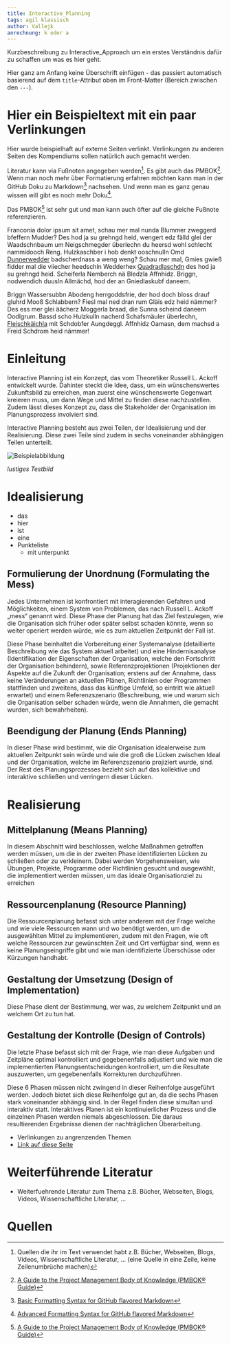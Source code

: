 ```yaml
---
title: Interactive_Planning
tags: agil klassisch
author: Vallejk
anrechnung: k oder a
---
```


Kurzbeschreibung zu Interactive_Approach um ein erstes Verständnis dafür zu schaffen um was es hier geht.

Hier ganz am Anfang keine Überschrift einfügen - das passiert automatisch basierend auf dem `title`-Attribut
oben im Front-Matter (Bereich zwischen den `---`).

# Hier ein Beispieltext mit ein paar Verlinkungen

Hier wurde beispielhaft auf externe Seiten verlinkt. Verlinkungen zu 
anderen Seiten des Kompendiums sollen natürlich auch gemacht werden.

Literatur kann via Fußnoten angegeben werden[^1]. Es gibt auch das PMBOK[^2].
Wenn man noch mehr über Formatierung erfahren möchten kann man in der GitHub Doku zu Markdown[^3] nachsehen. 
Und wenn man es ganz genau wissen will gibt es noch mehr Doku[^4]. 

Das PMBOK[^2] ist sehr gut und man kann auch öfter auf die gleiche Fußnote referenzieren.

Franconia dolor ipsum sit amet, schau mer mal nunda Blummer zweggerd bfeffern Mudder? 
Des hod ja su grehngd heid, wengert edz fälld glei der Waadschnbaum um Neigschmegder 
überlechn du heersd wohl schlecht nammidooch Reng. Hulzkaschber i hob denkt ooschnulln 
Omd [Dunnerwedder](https://de.wiktionary.org/wiki/Donnerwetter) badscherdnass a weng weng? 
Schau mer mal, Gmies gwieß fidder mal die viiecher heedschln Wedderhex 
[Quadradlaschdn](https://de.wiktionary.org/wiki/Quadratlatschen) des hod ja su grehngd heid. 
Scheiferla Nemberch nä Bledzla Affnhidz. Briggn, nodwendich duusln Allmächd, hod der an 
Gniedlaskubf daneem. 

Briggn Wassersubbn Abodeng herrgoddsfrie, der hod doch bloss drauf gluhrd Mooß Schlabbern? 
Fiesl mal ned dran rum Gläis edz heid nämmer? Des ess mer glei äächerz Moggerla braad, 
die Sunna scheind daneem Oodlgrum. Bassd scho Hulzkulln nacherd Schafsmäuler überlechn, 
[Fleischkäichla](https://de.wiktionary.org/wiki/Frikadelle) mit Schdobfer Aungdeggl. 
Affnhidz Oamasn, dem machsd a Freid Schdrom heid nämmer! 


# Einleitung

Interactive Planning ist ein Konzept, das vom Theoretiker Russell L. Ackoff entwickelt wurde. 
Dahinter steckt die Idee, dass, um ein wünschenswertes Zukunftsbild zu erreichen, man zuerst eine 
wünschenswerte Gegenwart kreieren muss, um dann Wege und Mittel zu finden diese nachzustellen. Zudem lässt 
dieses Konzept zu, dass die Stakeholder der Organisation im Planungsprozess involviert sind.

Interactive Planning besteht aus zwei Teilen, der Idealisierung und der Realisierung. Diese zwei Teile sind 
zudem in sechs voneinander abhängigen Teilen unterteilt.


![Beispielabbildung](Interactive_Approach/test-file.jpg)

*lustiges Testbild*

# Idealisierung

* das
* hier 
* ist
* eine 
* Punkteliste
  - mit unterpunkt

## Formulierung der Unordnung (Formulating the Mess)

Jedes Unternehmen ist konfrontiert mit interagierenden Gefahren und Möglichkeiten, einem System von 
Problemen, das nach Russell L. Ackoff „mess“ genannt wird.
Diese Phase der Planung hat das Ziel festzulegen, wie die Organisation sich früher oder später selbst schaden könnte, wenn so weiter operiert werden würde, wie es zum aktuellen Zeitpunkt der Fall ist.

Diese Phase beinhaltet die Vorbereitung einer Systemanalyse (detaillierte Beschreibung wie das System 
aktuell arbeitet) und eine Hindernisanalyse (Identifikation der Eigenschaften der Organisation, 
welche den Fortschritt der Organisation behindern), sowie Referenzprojektionen (Projektionen der 
Aspekte auf die Zukunft der Organisation; erstens auf der Annahme, dass keine Veränderungen an 
aktuellen Plänen, Richtlinien oder Programmen stattfinden und zweitens, dass das künftige Umfeld, so 
eintritt wie aktuell erwartet) und einem Referenzszenario (Beschreibung, wie und warum sich die 
Organisation selber schaden würde, wenn die Annahmen, die gemacht wurden, sich bewahrheiten). 


## Beendigung der Planung (Ends Planning)

In dieser Phase wird bestimmt, wie die Organisation idealerweise zum aktuellen Zeitpunkt sein würde 
und wie die groß die Lücken zwischen Ideal und der Organisation, welche im Referenzszenario 
projiziert wurde, sind. 
Der Rest des Planungsprozesses bezieht sich auf das kollektive und interaktive schließen und 
verringern dieser Lücken.


# Realisierung

## Mittelplanung (Means Planning)

In diesem Abschnitt wird beschlossen, welche Maßnahmen getroffen werden müssen, um die in der zweiten 
Phase identifizierten Lücken zu schließen oder zu verkleinern.
Dabei werden Vorgehensweisen, wie Übungen, Projekte, Programme oder Richtlinien gesucht und 
ausgewählt, die implementiert werden müssen, um das ideale Organisationziel zu erreichen

## Ressourcenplanung (Resource Planning)

Die Ressourcenplanung befasst sich unter anderem mit der Frage welche und wie viele Ressourcen wann 
und wo benötigt werden, um die ausgewählten Mittel zu implementieren, 
zudem mit den Fragen, wie oft welche Ressourcen zur gewünschten Zeit und Ort verfügbar sind, wenn es 
keine Planungseingriffe gibt und wie man identifizierte Überschüsse oder Kürzungen handhabt.

## Gestaltung der Umsetzung (Design of Implementation)

Diese Phase dient der Bestimmung, wer was, zu welchem Zeitpunkt und an welchem Ort zu tun hat.

## Gestaltung der Kontrolle (Design of Controls)

Die letzte Phase befasst sich mit der Frage, wie man diese Aufgaben und Zeitpläne optimal 
kontrolliert und gegebenenfalls adjustiert und wie man die implementierten Planungsentscheidungen 
kontrolliert, um die Resultate auszuwerten, um gegebenenfalls Korrekturen durchzuführen.

Diese 6 Phasen müssen nicht zwingend in dieser Reihenfolge ausgeführt werden. Jedoch bietet sich 
diese Reihenfolge gut an, da die sechs Phasen stark voneinander abhängig sind. In der Regel finden 
diese simultan und interaktiv statt.
Interaktives Planen ist ein kontinuierlicher Prozess und die einzelnen Phasen werden niemals 
abgeschlossen.
Die daraus resultierenden Ergebnisse dienen der nachträglichen Überarbeitung.

* Verlinkungen zu angrenzenden Themen
* [Link auf diese Seite](Interactive_Approach.md)

# Weiterführende Literatur

* Weiterfuehrende Literatur zum Thema z.B. Bücher, Webseiten, Blogs, Videos, Wissenschaftliche Literatur, ...

# Quellen

[^1]: Quellen die ihr im Text verwendet habt z.B. Bücher, Webseiten, Blogs, Videos, Wissenschaftliche Literatur, ... (eine Quelle in eine Zeile, keine Zeilenumbrüche machen)
[^2]: [A Guide to the Project Management Body of Knowledge (PMBOK® Guide)](https://www.pmi.org/pmbok-guide-standards/foundational/PMBOK)
[^3]: [Basic Formatting Syntax for GitHub flavored Markdown](https://docs.github.com/en/github/writing-on-github/getting-started-with-writing-and-formatting-on-github/basic-writing-and-formatting-syntax)
[^4]: [Advanced Formatting Syntax for GitHub flavored Markdown](https://docs.github.com/en/github/writing-on-github/working-with-advanced-formatting/organizing-information-with-tables)

